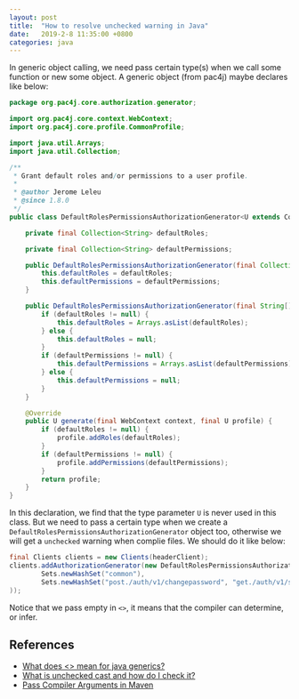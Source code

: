 ```yaml
---
layout: post
title:  "How to resolve unchecked warning in Java"
date:   2019-2-8 11:35:00 +0800
categories: java
---
```

In generic object calling, we need pass certain type(s) when we call some function or new some object. A generic object (from pac4j) maybe declares like below:
```java
package org.pac4j.core.authorization.generator;

import org.pac4j.core.context.WebContext;
import org.pac4j.core.profile.CommonProfile;

import java.util.Arrays;
import java.util.Collection;

/**
 * Grant default roles and/or permissions to a user profile.
 *
 * @author Jerome Leleu
 * @since 1.8.0
 */
public class DefaultRolesPermissionsAuthorizationGenerator<U extends CommonProfile> implements AuthorizationGenerator<U> {

    private final Collection<String> defaultRoles;

    private final Collection<String> defaultPermissions;

    public DefaultRolesPermissionsAuthorizationGenerator(final Collection<String> defaultRoles, final Collection<String> defaultPermissions) {
        this.defaultRoles = defaultRoles;
        this.defaultPermissions = defaultPermissions;
    }

    public DefaultRolesPermissionsAuthorizationGenerator(final String[] defaultRoles, final String[] defaultPermissions) {
        if (defaultRoles != null) {
            this.defaultRoles = Arrays.asList(defaultRoles);
        } else {
            this.defaultRoles = null;
        }
        if (defaultPermissions != null) {
            this.defaultPermissions = Arrays.asList(defaultPermissions);
        } else {
            this.defaultPermissions = null;
        }
    }

    @Override
    public U generate(final WebContext context, final U profile) {
        if (defaultRoles != null) {
            profile.addRoles(defaultRoles);
        }
        if (defaultPermissions != null) {
            profile.addPermissions(defaultPermissions);
        }
        return profile;
    }
}
```
In this declaration, we find that the type parameter `U` is never used in this class.
But we need to pass a certain type when we create a `DefaultRolesPermissionsAuthorizationGenerator` object too, otherwise we will get a `unchecked` warning when complie files. We should do it like below:
```java
final Clients clients = new Clients(headerClient);
clients.addAuthorizationGenerator(new DefaultRolesPermissionsAuthorizationGenerator<>(
        Sets.newHashSet("common"),
        Sets.newHashSet("post./auth/v1/changepassword", "get./auth/v1/silentlogin/permissions")
));
```
Notice that we pass empty in `<>`, it means that the compiler can determine, or infer.

## References
- [What does <> mean for java generics?](https://stackoverflow.com/questions/8660202/what-does-mean-for-java-generics)
- [What is unchecked cast and how do I check it?](https://stackoverflow.com/questions/2693180/what-is-unchecked-cast-and-how-do-i-check-it)
- [Pass Compiler Arguments in Maven](http://maven.apache.org/plugins/maven-compiler-plugin/examples/pass-compiler-arguments.html)
